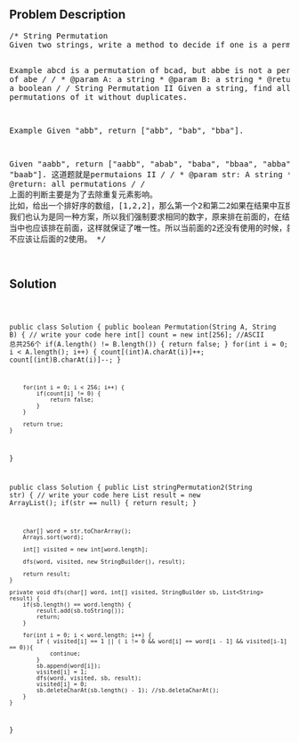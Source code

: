 <!--
<style>
  body { font-family: Arial, sans-serif; }
  .container { max-width: 1000px; margin: auto; padding: 20px; }
  .comment-block { background-color: #f9f9f9; padding: 10px; border-left: 5px solid #ccc; }
  .code-block { background-color: #f4f4f4; padding: 10px; border: 1px solid #ddd; }
</style>
-->

<div class='container'>
<h2>Problem Description</h2>
<div class='comment-block'>
<pre>
/* String Permutation
Given two strings, write a method to decide if one is a permutation of the other.

Example
abcd is a permutation of bcad, but abbe is not a permutation of abe
*/
    /*
     * @param A: a string
     * @param B: a string
     * @return: a boolean
     */
/* String Permutation II
Given a string, find all permutations of it without duplicates.

Example
Given "abb", return ["abb", "bab", "bba"].

Given "aabb", return ["aabb", "abab", "baba", "bbaa", "abba", "baab"].
这道题就是permutaions II
*/
    /*
     * @param str: A string
     * @return: all permutations
     */
             /*
            上面的判断主要是为了去除重复元素影响。
            比如，给出一个排好序的数组，[1,2,2]，那么第一个2和第二2如果在结果中互换位置，
            我们也认为是同一种方案，所以我们强制要求相同的数字，原来排在前面的，在结果
            当中也应该排在前面，这样就保证了唯一性。所以当前面的2还没有使用的时候，就
            不应该让后面的2使用。
            */           
</pre>
</div>

<h2>Solution</h2>
<div class='code-block'>
<pre><code class='language-java'>

public class Solution {
    public boolean Permutation(String A, String B) {
        // write your code here
        int[] count = new int[256]; //ASCII 总共256个
        if(A.length() != B.length()) {
            return false;
        }
        for(int i = 0; i < A.length(); i++) {
            count[(int)A.charAt(i)]++;
            count[(int)B.charAt(i)]--;
        }
        
        for(int i = 0; i < 256; i++) {
            if(count[i] != 0) {
                return false;
            }
        }
        
        return true;
    }
}


public class Solution {
    public List<String> stringPermutation2(String str) {
        // write your code here
        List<String> result = new ArrayList<String>();
        if(str == null) {
            return result;
        }
        
        char[] word = str.toCharArray();
        Arrays.sort(word);
        
        int[] visited = new int[word.length];
        
        dfs(word, visited, new StringBuilder(), result);
        
        return result;
    }
    
    private void dfs(char[] word, int[] visited, StringBuilder sb, List<String> result) {
        if(sb.length() == word.length) {
            result.add(sb.toString());
            return;
        }
        
        for(int i = 0; i < word.length; i++) {
            if ( visited[i] == 1 || ( i != 0 && word[i] == word[i - 1] && visited[i-1] == 0)){
                continue;
            }
            sb.append(word[i]);
            visited[i] = 1;
            dfs(word, visited, sb, result);
            visited[i] = 0;
            sb.deleteCharAt(sb.length() - 1); //sb.deletaCharAt();
        }
    }
}











</code></pre>
</div>
</div>
